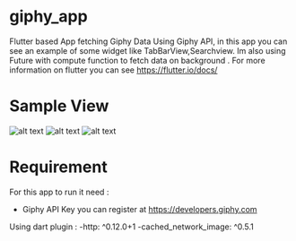 # giphy_app

Flutter based App fetching Giphy Data Using Giphy API, in this app you can see an example of some widget like TabBarView,Searchview. Im also using Future with compute function to fetch data on background .
For more information on flutter you can see https://flutter.io/docs/

# Sample View

![alt text](https://github.com/yoga-pratama/GiphyApp/blob/master/GiphyApp1.gif) ![alt text](https://github.com/yoga-pratama/GiphyApp/blob/master/GiphyApp2.gif) ![alt text](https://github.com/yoga-pratama/GiphyApp/blob/master/GiphyApp3.gif)

# Requirement

For this app to run it need : 
- Giphy API Key you can register at https://developers.giphy.com

Using dart plugin :
-http: ^0.12.0+1
-cached_network_image: ^0.5.1

